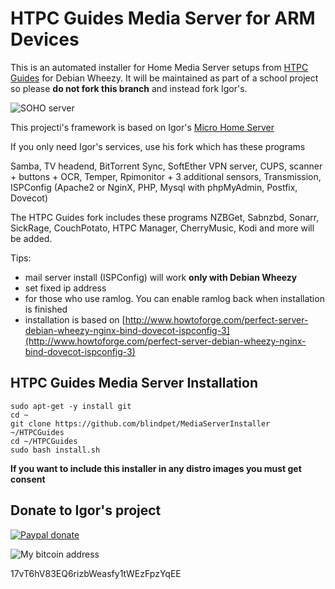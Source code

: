 HTPC Guides Media Server for ARM Devices
========================

This is an automated installer for Home Media Server setups from [HTPC Guides](http://www.htpcguides.com) for Debian Wheezy. It will be maintained as part of a school project so please **do not fork this branch** and instead fork Igor's.

![SOHO server](http://www.htpcguides.com/wp-content/uploads/2015/05/HTPC-Guides-installer-Main-screen-600x331.png)

This projecti's framework is based on Igor's [Micro Home Server](http://www.igorpecovnik.com/2013/12/10/micro-home-server/)

If you only need Igor's services, use his fork which has these programs

Samba, TV headend, BitTorrent Sync, SoftEther VPN server, CUPS, scanner + buttons + OCR, Temper, Rpimonitor + 3 additional sensors, Transmission, ISPConfig  (Apache2 or NginX, PHP, Mysql with phpMyAdmin, Postfix, Dovecot)

The HTPC Guides fork includes these programs
NZBGet, Sabnzbd, Sonarr, SickRage, CouchPotato, HTPC Manager, CherryMusic, Kodi and more will be added.

Tips:
- mail server install (ISPConfig) will work **only with Debian Wheezy**
- set fixed ip address
- for those who use ramlog. You can enable ramlog back when installation is finished
- installation is based on [http://www.howtoforge.com/perfect-server-debian-wheezy-nginx-bind-dovecot-ispconfig-3](http://www.howtoforge.com/perfect-server-debian-wheezy-nginx-bind-dovecot-ispconfig-3)

HTPC Guides Media Server Installation
------------------

```shell
sudo apt-get -y install git
cd ~
git clone https://github.com/blindpet/MediaServerInstaller ~/HTPCGuides
cd ~/HTPCGuides
sudo bash install.sh
```

**If you want to include this installer in any distro images you must get consent**

Donate to Igor's project
------------------

[![Paypal donate](https://www.paypalobjects.com/en_US/i/btn/btn_donate_SM.gif)](https://www.paypal.com/cgi-bin/webscr?cmd=_s-xclick&hosted_button_id=CUYH2KR36YB7W)

![My bitcoin address](http://www.igorpecovnik.com/wp-content/uploads/2014/10/bitcoinigor.png)

17vT6hV83EQ6rizbWeasfy1tWEzFpzYqEE
